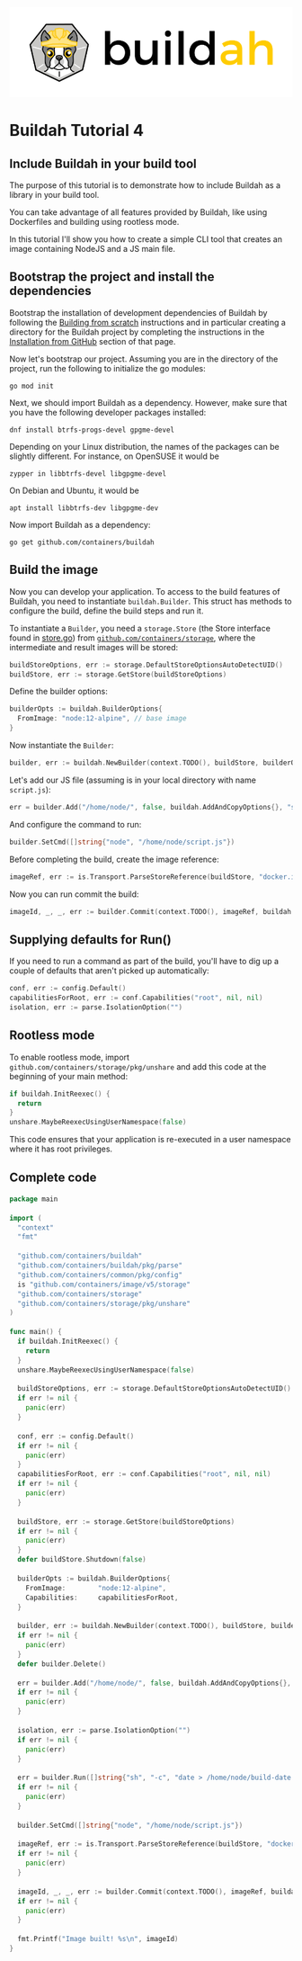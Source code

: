 ![buildah logo](../../logos/buildah-logo_large.png)

# Buildah Tutorial 4

## Include Buildah in your build tool

The purpose of this tutorial is to demonstrate how to include Buildah as a library in your build tool.

You can take advantage of all features provided by Buildah, like using Dockerfiles and building using rootless mode.

In this tutorial I'll show you how to create a simple CLI tool that creates an image containing NodeJS and a JS main file.

## Bootstrap the project and install the dependencies

Bootstrap the installation of development dependencies of Buildah by following the [Building from scratch](https://github.com/slinkydeveloper/buildah/blob/main/install.md#building-from-scratch) instructions and in particular creating a directory for the Buildah project by completing the instructions in the [Installation from GitHub](https://github.com/containers/buildah/blob/main/install.md#installation-from-github) section of that page.

Now let's bootstrap our project. Assuming you are in the directory of the project, run the following to initialize the go modules:

```shell
go mod init
```

Next, we should import Buildah as a dependency. However, make sure that you have the following
developer packages installed:

```shell
dnf install btrfs-progs-devel gpgme-devel
```

Depending on your Linux distribution, the names of the packages can be slightly different. For instance, on
OpenSUSE it would be

```shell
zypper in libbtrfs-devel libgpgme-devel
```

On Debian and Ubuntu, it would be

```shell
apt install libbtrfs-dev libgpgme-dev
```

Now import Buildah as a dependency:

```shell
go get github.com/containers/buildah
```

## Build the image

Now you can develop your application. To access to the build features of Buildah, you need to instantiate `buildah.Builder`. This struct has methods to configure the build, define the build steps and run it.

To instantiate a `Builder`, you need a `storage.Store` (the Store interface found in [store.go](https://github.com/containers/storage/blob/main/store.go)) from [`github.com/containers/storage`](https://github.com/containers/storage), where the intermediate and result images will be stored:

```go
buildStoreOptions, err := storage.DefaultStoreOptionsAutoDetectUID()
buildStore, err := storage.GetStore(buildStoreOptions)
```

Define the builder options:

```go
builderOpts := buildah.BuilderOptions{
  FromImage: "node:12-alpine", // base image
}
```

Now instantiate the `Builder`:

```go
builder, err := buildah.NewBuilder(context.TODO(), buildStore, builderOpts)
```

Let's add our JS file (assuming is in your local directory with name `script.js`):

```go
err = builder.Add("/home/node/", false, buildah.AddAndCopyOptions{}, "script.js")
```

And configure the command to run:

```go
builder.SetCmd([]string{"node", "/home/node/script.js"})
```

Before completing the build, create the image reference:

```go
imageRef, err := is.Transport.ParseStoreReference(buildStore, "docker.io/myusername/my-image")
```

Now you can run commit the build:

```go
imageId, _, _, err := builder.Commit(context.TODO(), imageRef, buildah.CommitOptions{})
```

## Supplying defaults for Run()

If you need to run a command as part of the build, you'll have to dig up a couple of defaults that aren't picked up automatically:
```go
conf, err := config.Default()
capabilitiesForRoot, err := conf.Capabilities("root", nil, nil)
isolation, err := parse.IsolationOption("")
```

## Rootless mode

To enable rootless mode, import `github.com/containers/storage/pkg/unshare` and add this code at the beginning of your main method:

```go
if buildah.InitReexec() {
  return
}
unshare.MaybeReexecUsingUserNamespace(false)
```

This code ensures that your application is re-executed in a user namespace where it has root privileges.

## Complete code

```go
package main

import (
  "context"
  "fmt"

  "github.com/containers/buildah"
  "github.com/containers/buildah/pkg/parse"
  "github.com/containers/common/pkg/config"
  is "github.com/containers/image/v5/storage"
  "github.com/containers/storage"
  "github.com/containers/storage/pkg/unshare"
)

func main() {
  if buildah.InitReexec() {
    return
  }
  unshare.MaybeReexecUsingUserNamespace(false)

  buildStoreOptions, err := storage.DefaultStoreOptionsAutoDetectUID()
  if err != nil {
    panic(err)
  }

  conf, err := config.Default()
  if err != nil {
    panic(err)
  }
  capabilitiesForRoot, err := conf.Capabilities("root", nil, nil)
  if err != nil {
    panic(err)
  }

  buildStore, err := storage.GetStore(buildStoreOptions)
  if err != nil {
    panic(err)
  }
  defer buildStore.Shutdown(false)

  builderOpts := buildah.BuilderOptions{
    FromImage:        "node:12-alpine",
    Capabilities:     capabilitiesForRoot,
  }

  builder, err := buildah.NewBuilder(context.TODO(), buildStore, builderOpts)
  if err != nil {
    panic(err)
  }
  defer builder.Delete()

  err = builder.Add("/home/node/", false, buildah.AddAndCopyOptions{}, "script.js")
  if err != nil {
    panic(err)
  }

  isolation, err := parse.IsolationOption("")
  if err != nil {
    panic(err)
  }

  err = builder.Run([]string{"sh", "-c", "date > /home/node/build-date.txt"}, buildah.RunOptions{Isolation: isolation, Terminal: buildah.WithoutTerminal})
  if err != nil {
    panic(err)
  }

  builder.SetCmd([]string{"node", "/home/node/script.js"})

  imageRef, err := is.Transport.ParseStoreReference(buildStore, "docker.io/myusername/my-image")
  if err != nil {
    panic(err)
  }

  imageId, _, _, err := builder.Commit(context.TODO(), imageRef, buildah.CommitOptions{})
  if err != nil {
    panic(err)
  }

  fmt.Printf("Image built! %s\n", imageId)
}
```

